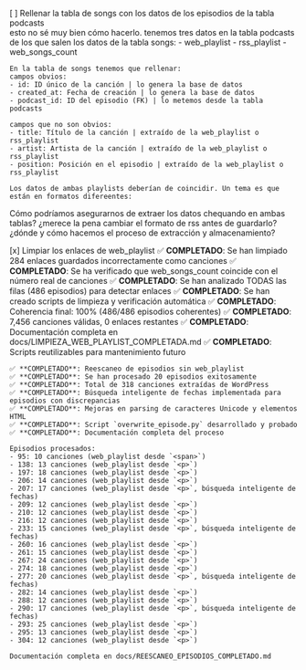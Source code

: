 [ ] Rellenar la tabla de songs con los datos de los episodios de la tabla podcasts  
    esto no sé muy bien cómo hacerlo. tenemos tres datos en la tabla podcasts de los que salen los datos de la tabla songs:
    - web_playlist
    - rss_playlist
    - web_songs_count

    En la tabla de songs tenemos que rellenar:
    campos obvios:
    - id: ID único de la canción | lo genera la base de datos
    - created_at: Fecha de creación | lo genera la base de datos
    - podcast_id: ID del episodio (FK) | lo metemos desde la tabla podcasts

    campos que no son obvios:
    - title: Título de la canción | extraído de la web_playlist o rss_playlist
    - artist: Artista de la canción | extraído de la web_playlist o rss_playlist
    - position: Posición en el episodio | extraído de la web_playlist o rss_playlist

    Los datos de ambas playlists deberían de coincidir. Un tema es que están en formatos difereentes:
    


Cómo podríamos asegurarnos de extraer los datos chequando en ambas tablas? ¿merece la pena cambiar el formato de rss antes de guardarlo? ¿dónde y cómo hacemos el proceso de extracción y almacenamiento?



[x] Limpiar los enlaces de web_playlist
    ✅ **COMPLETADO**: Se han limpiado 284 enlaces guardados incorrectamente como canciones
    ✅ **COMPLETADO**: Se ha verificado que web_songs_count coincide con el número real de canciones
    ✅ **COMPLETADO**: Se han analizado TODAS las filas (486 episodios) para detectar enlaces
    ✅ **COMPLETADO**: Se han creado scripts de limpieza y verificación automática
    ✅ **COMPLETADO**: Coherencia final: 100% (486/486 episodios coherentes)
    ✅ **COMPLETADO**: 7,456 canciones válidas, 0 enlaces restantes
    ✅ **COMPLETADO**: Documentación completa en docs/LIMPIEZA_WEB_PLAYLIST_COMPLETADA.md
    ✅ **COMPLETADO**: Scripts reutilizables para mantenimiento futuro


    ✅ **COMPLETADO**: Reescaneo de episodios sin web_playlist
    ✅ **COMPLETADO**: Se han procesado 20 episodios exitosamente
    ✅ **COMPLETADO**: Total de 318 canciones extraídas de WordPress
    ✅ **COMPLETADO**: Búsqueda inteligente de fechas implementada para episodios con discrepancias
    ✅ **COMPLETADO**: Mejoras en parsing de caracteres Unicode y elementos HTML
    ✅ **COMPLETADO**: Script `overwrite_episode.py` desarrollado y probado
    ✅ **COMPLETADO**: Documentación completa del proceso

    Episodios procesados:
    - 95: 10 canciones (web_playlist desde `<span>`)
    - 138: 13 canciones (web_playlist desde `<p>`)
    - 197: 18 canciones (web_playlist desde `<p>`)
    - 206: 14 canciones (web_playlist desde `<p>`)
    - 207: 17 canciones (web_playlist desde `<p>`, búsqueda inteligente de fechas)
    - 209: 12 canciones (web_playlist desde `<p>`)
    - 210: 12 canciones (web_playlist desde `<p>`)
    - 216: 12 canciones (web_playlist desde `<p>`)
    - 233: 15 canciones (web_playlist desde `<p>`, búsqueda inteligente de fechas)
    - 260: 16 canciones (web_playlist desde `<p>`)
    - 261: 15 canciones (web_playlist desde `<p>`)
    - 267: 24 canciones (web_playlist desde `<p>`)
    - 274: 18 canciones (web_playlist desde `<p>`)
    - 277: 20 canciones (web_playlist desde `<p>`, búsqueda inteligente de fechas)
    - 282: 14 canciones (web_playlist desde `<p>`)
    - 288: 12 canciones (web_playlist desde `<p>`)
    - 290: 17 canciones (web_playlist desde `<p>`, búsqueda inteligente de fechas)
    - 293: 25 canciones (web_playlist desde `<p>`)
    - 295: 13 canciones (web_playlist desde `<p>`)
    - 304: 12 canciones (web_playlist desde `<p>`)

    Documentación completa en docs/REESCANEO_EPISODIOS_COMPLETADO.md